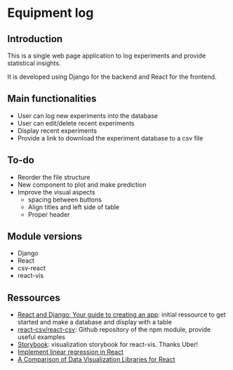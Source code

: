 # Equipment log

## Introduction

This is a single web page application to log experiments and provide statistical insights.

It is developed using Django for the backend and React for the frontend.

## Main functionalities

* User can log new experiments into the database
* User can edit/delete recent experiments
* Display recent experiments
* Provide a link to download the experiment database to a csv file

## To-do

* Reorder the file structure
* New component to plot and make prediction
* Improve the visual aspects
    * spacing between buttons
    * Align titles and left side of table
    * Proper header


## Module versions

* Django
* React
* csv-react
* react-vis

## Ressources

* [React and Django: Your guide to creating an app](https://blog.logrocket.com/creating-an-app-with-react-and-django/): initial ressource to get started and make a database and display with a table
* [react-csv/react-csv](https://github.com/react-csv/react-csv): Github repository of the npm module, provide useful examples
* [Storybook](http://uber.github.io/react-vis/website/dist/storybook/): visualization storybook for react-vis. Thanks Uber!
* [Implement linear regression in React](https://medium.com/createdd-notes/implement-linear-regression-in-react-d7e539814fe5)
* [A Comparison of Data Visualization Libraries for React](https://www.capitalone.com/tech/software-engineering/comparison-data-visualization-libraries-for-react/)